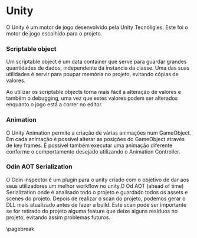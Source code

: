 
# Unity

O Unity é um motor de jogo desenvolvido pela Unity Tecnoligies. Este foi o motor de jogo escolhido para o projeto.

### Scriptable object

&#x20;Um scriptable object é um data container que serve para guardar grandes quantidades de dados, independente da instancia da classe. Uma das suas utilidades é servir para poupar memória no projeto, evitando cópias de valores.

Ao utilizar os scriptable objects torna mais fácil a alteração de valores e também o debugging, uma vez que estes valores podem ser alterados enquanto o jogo está a correr no editor.

### Animation

O Unity Animation  permite a criação de várias animações num GameObject. Em cada animação é possível alterar as posições do GameObject através de key frames. É possível também executar uma animação diferente conforme o comportamento desejado utilizando o Animation Controller.

### Odin AOT Serialization

O Odin inspector é um plugin para o unity criado com o objetivo de dar aos seus utilizadores um melhor workflow no unity.O Od AOT (ahead of time) Serialization onde é analisado todo o projeto e guardado todos os assets e scenes do projeto. Depois de realizar o scan do projeto, podemos gerar o DLL mais atualizado antes de fazer a build. Este scan pode ser importante se for retirado do projeto alguma feature que deixe alguns resíduos no projeto, evitando assim problemas futuros.

\pagebreak


